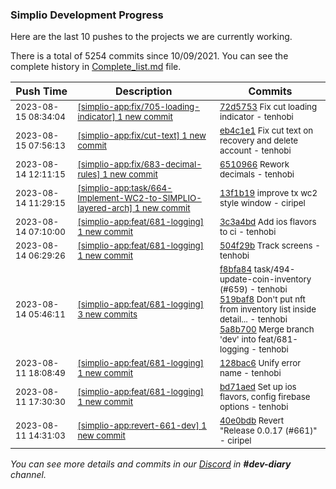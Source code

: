 
### Simplio Development Progress

Here are the last 10 pushes to the projects we are currently working.

There is a total of 5254 commits since 10/09/2021. You can see the complete history in
 [Complete_list.md](Complete_list.md) file.

| Push Time | Description | Commits |
| --- | --- | --- |
| <sub>2023-08-15 08:34:04</sub> | <sub>[[simplio-app:fix/705-loading-indicator] 1 new commit](https://github.com/SimplioOfficial/simplio-app/commit/72d5753dd504f2e1f31e4731c29553b82499672f)</sub> | <sub>[72d5753](https://github.com/SimplioOfficial/simplio-app/commit/72d5753dd504f2e1f31e4731c29553b82499672f) Fix cut loading indicator - tenhobi</sub> |
| <sub>2023-08-15 07:56:13</sub> | <sub>[[simplio-app:fix/cut-text] 1 new commit](https://github.com/SimplioOfficial/simplio-app/commit/eb4c1e1065a0a769f44d828105e4a80d3668bb7a)</sub> | <sub>[eb4c1e1](https://github.com/SimplioOfficial/simplio-app/commit/eb4c1e1065a0a769f44d828105e4a80d3668bb7a) Fix cut text on recovery and delete account - tenhobi</sub> |
| <sub>2023-08-14 12:11:15</sub> | <sub>[[simplio-app:fix/683-decimal-rules] 1 new commit](https://github.com/SimplioOfficial/simplio-app/commit/6510966e9d4bcbdb38352423ecf0d800b5228bb9)</sub> | <sub>[6510966](https://github.com/SimplioOfficial/simplio-app/commit/6510966e9d4bcbdb38352423ecf0d800b5228bb9) Rework decimals - tenhobi</sub> |
| <sub>2023-08-14 11:29:15</sub> | <sub>[[simplio-app:task/664-Implement-WC2-to-SIMPLIO-layered-arch] 1 new commit](https://github.com/SimplioOfficial/simplio-app/commit/13f1b196a8562222fe09d32360fe3eeb46dc8044)</sub> | <sub>[13f1b19](https://github.com/SimplioOfficial/simplio-app/commit/13f1b196a8562222fe09d32360fe3eeb46dc8044) improve tx wc2 style window - ciripel</sub> |
| <sub>2023-08-14 07:10:00</sub> | <sub>[[simplio-app:feat/681-logging] 1 new commit](https://github.com/SimplioOfficial/simplio-app/commit/3c3a4bdb6e51fdf55bff9c492139b77ec435f883)</sub> | <sub>[3c3a4bd](https://github.com/SimplioOfficial/simplio-app/commit/3c3a4bdb6e51fdf55bff9c492139b77ec435f883) Add ios flavors to ci - tenhobi</sub> |
| <sub>2023-08-14 06:29:26</sub> | <sub>[[simplio-app:feat/681-logging] 1 new commit](https://github.com/SimplioOfficial/simplio-app/commit/504f29b8d3e69d1f4a6d7f3edc73172189476fa7)</sub> | <sub>[504f29b](https://github.com/SimplioOfficial/simplio-app/commit/504f29b8d3e69d1f4a6d7f3edc73172189476fa7) Track screens - tenhobi</sub> |
| <sub>2023-08-14 05:46:11</sub> | <sub>[[simplio-app:feat/681-logging] 3 new commits](https://github.com/SimplioOfficial/simplio-app/compare/128bac6a8886...5a8b7006c52e)</sub> | <sub>[f8bfa84](https://github.com/SimplioOfficial/simplio-app/commit/f8bfa84dad535f191306db21f434032a210562bd) task/494-update-coin-inventory (#659) - tenhobi<br>[519baf8](https://github.com/SimplioOfficial/simplio-app/commit/519baf8e83b02ba09a176ca658c03f2dd3f849ce) Don't put nft from inventory list inside detail... - tenhobi<br>[5a8b700](https://github.com/SimplioOfficial/simplio-app/commit/5a8b7006c52ef99b4ba57777236df38fb54c3c8c) Merge branch 'dev' into feat/681-logging - tenhobi</sub> |
| <sub>2023-08-11 18:08:49</sub> | <sub>[[simplio-app:feat/681-logging] 1 new commit](https://github.com/SimplioOfficial/simplio-app/commit/128bac6a8886a46c544a59737a7b66eb8c24f3b7)</sub> | <sub>[128bac6](https://github.com/SimplioOfficial/simplio-app/commit/128bac6a8886a46c544a59737a7b66eb8c24f3b7) Unify error name - tenhobi</sub> |
| <sub>2023-08-11 17:30:30</sub> | <sub>[[simplio-app:feat/681-logging] 1 new commit](https://github.com/SimplioOfficial/simplio-app/commit/bd71aed27340d169c05ce482b5bdeba0af156a74)</sub> | <sub>[bd71aed](https://github.com/SimplioOfficial/simplio-app/commit/bd71aed27340d169c05ce482b5bdeba0af156a74) Set up ios flavors, config firebase options - tenhobi</sub> |
| <sub>2023-08-11 14:31:03</sub> | <sub>[[simplio-app:revert-661-dev] 1 new commit](https://github.com/SimplioOfficial/simplio-app/commit/40e0bdb54313ca853ff21c8803204f26bc5efe42)</sub> | <sub>[40e0bdb](https://github.com/SimplioOfficial/simplio-app/commit/40e0bdb54313ca853ff21c8803204f26bc5efe42) Revert "Release 0.0.17 (#661)" - ciripel</sub> |

_You can see more details and commits in our [Discord](https://discord.gg/aKhjuwZmdP) in **#dev-diary** channel._
